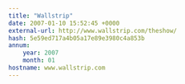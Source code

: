 ```yaml
---
title: "Wallstrip"
date: 2007-01-10 15:52:45 +0000
external-url: http://www.wallstrip.com/theshow/
hash: 5e59ed717a4b05a17e89e3980c4a853b
annum:
    year: 2007
    month: 01
hostname: www.wallstrip.com
---
```




